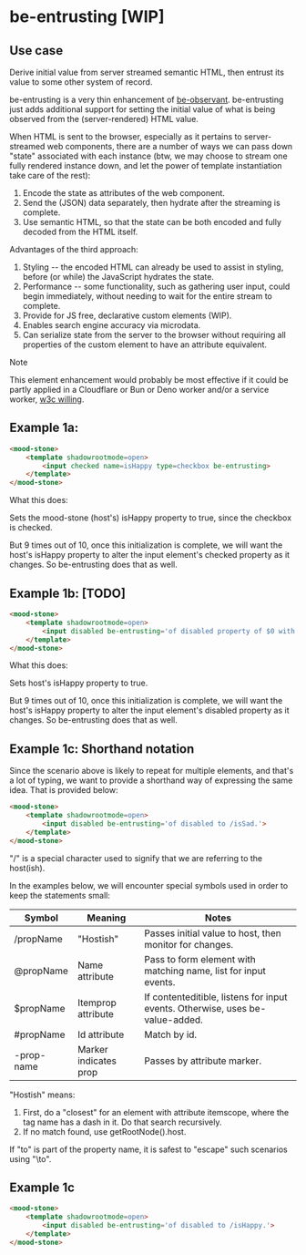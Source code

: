 # be-entrusting [WIP]

## Use case

Derive initial value from server streamed semantic HTML, then entrust its value to some other system of record.

be-entrusting is a very thin enhancement of [be-observant](https://github.com/bahrus/be-observant).  be-entrusting just adds additional support for setting the initial value of what is being observed from the (server-rendered) HTML value.

When HTML is sent to the browser, especially as it pertains to server-streamed web components, there are a number of ways we can pass down "state" associated with each instance (btw, we may choose to stream one fully rendered instance down, and let the power of template instantiation take care of the rest):

1.  Encode the state as attributes of the web component.
2.  Send the (JSON) data separately, then hydrate after the streaming is complete.
3.  Use semantic HTML, so that the state can be both encoded and fully decoded from the HTML itself.

Advantages of the third approach:

1.  Styling -- the encoded HTML can already be used to assist in styling, before (or while) the JavaScript hydrates the state.
2.  Performance -- some functionality, such as gathering user input, could begin immediately, without needing to wait for the entire stream to complete.
3.  Provide for JS free, declarative custom elements (WIP).
4.  Enables search engine accuracy via microdata.
5.  Can serialize state from the server to the browser without requiring all properties of the custom element to have an attribute equivalent.

> [!Note]
> This element enhancement would probably be most effective if it could be partly applied in a Cloudflare or Bun or Deno worker and/or a service worker, [w3c willing](https://github.com/whatwg/dom/issues/1222). 

## Example 1a:

```html
<mood-stone>
    <template shadowrootmode=open>
        <input checked name=isHappy type=checkbox be-entrusting>
    </template>
</mood-stone>
```

What this does:

Sets the mood-stone (host's) isHappy property to true, since the checkbox is checked.

But 9 times out of 10, once this initialization is complete, we will want the host's isHappy property to alter the input element's checked property as it changes.  So be-entrusting does that as well.

## Example 1b: [TODO]

```html
<mood-stone>
    <template shadowrootmode=open>
        <input disabled be-entrusting='of disabled property of $0 with is happy property of host.'>
    </template>
</mood-stone>
```

What this does:

Sets host's isHappy property to true.

But 9 times out of 10, once this initialization is complete, we will want the host's isHappy property to alter the input element's disabled property as it changes.  So be-entrusting does that as well.

## Example 1c:  Shorthand notation 

Since the scenario above is likely to repeat for multiple elements, and that's a lot of typing, we want to provide a shorthand way of expressing the same idea.  That is provided below:

```html
<mood-stone>
    <template shadowrootmode=open>
        <input disabled be-entrusting='of disabled to /isSad.'>
    </template>
</mood-stone>
```

"/" is a special character used to signify that we are referring to the host(ish).

In the examples below, we will encounter special symbols used in order to keep the statements small:

| Symbol      | Meaning              | Notes                                                                                |
|-------------|----------------------|--------------------------------------------------------------------------------------|
| /propName   |"Hostish"             | Passes initial value to host, then monitor for changes.                              |
| @propName   |Name attribute        | Pass to form element with matching name, list for input events.                      |
| $propName   |Itemprop attribute    | If contenteditible, listens for input events.  Otherwise, uses be-value-added.       |
| #propName   |Id attribute          | Match by id.                                                                         |
| -prop-name  |Marker indicates prop | Passes by attribute marker.                                                          |


"Hostish" means:

1.  First, do a "closest" for an element with attribute itemscope, where the tag name has a dash in it.  Do that search recursively.  
2.  If no match found, use getRootNode().host.

If "to" is part of the property name, it is safest to "escape" such scenarios using "\to".

## Example 1c

```html
<mood-stone>
    <template shadowrootmode=open>
        <input disabled be-entrusting='of disabled to /isHappy.'>
    </template>
</mood-stone>
```